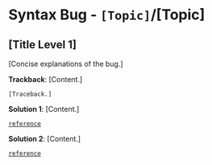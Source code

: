 # Syntax Bug - `[Topic]`/[Topic]

## [Title Level 1]

[Concise explanations of the bug.]

**Trackback**: [Content.]

```[Language]
[Traceback.]
```

**Solution 1**: [Content.]

[`reference`](link_to_reference)

**Solution 2**: [Content.]

[`reference`](link_to_reference)
